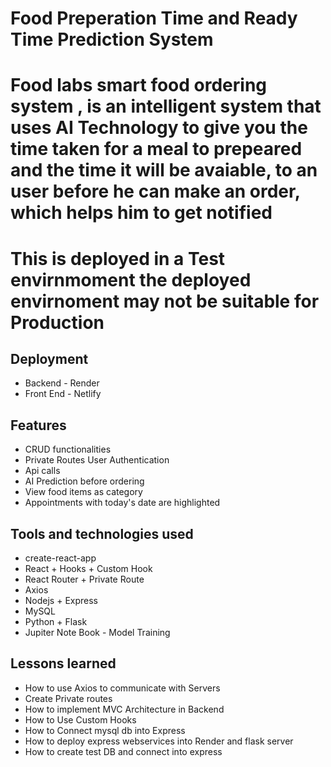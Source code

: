 # Food Preperation Time and Ready Time Prediction System 

# Food labs smart food ordering system , is an intelligent system that uses AI Technology to give you the time taken for a meal to prepeared and the time it will be avaiable, to an user before he can make an order, which helps him to get notified 

# This is deployed in a Test envirnmoment the deployed envirnoment may not be suitable for Production

## Deployment
- Backend - Render
- Front End - Netlify

## Features

- CRUD functionalities
- Private Routes User Authentication
- Api calls 
- AI Prediction before ordering
- View food items as category
- Appointments with today's date are highlighted

## Tools and technologies used

- create-react-app
- React + Hooks + Custom Hook
- React Router + Private Route
- Axios
- Nodejs + Express
- MySQL
- Python + Flask
- Jupiter Note Book - Model Training

## Lessons learned

- How to use Axios to communicate with Servers
- Create Private routes
- How to implement MVC Architecture in Backend
- How to Use Custom Hooks
- How to Connect mysql db into Express
- How to deploy express webservices into Render and flask server
- How to create test DB and connect into express

